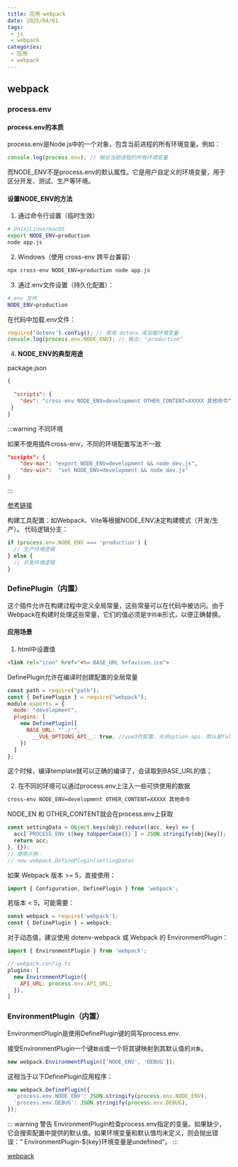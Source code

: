 ```yaml
---
title: 应用-webpack
date: 2025/04/01
tags:
 - js
 - webpack
categories:
 - 应用
 - webpack
---
```


## webpack


### process.env

#### process.env的本质
process.env是Node.js中的一个对象，包含当前进程的所有环境变量。例如：
```js
console.log(process.env); // 输出当前进程的所有环境变量
```
而NODE_ENV不是process.env的默认属性。它是用户自定义的环境变量，用于区分开发、测试、生产等环境。

#### 设置NODE_ENV的方法

1. 通过命令行设置（临时生效）
   
```bash
# Unix/Linux/macOS  
export NODE_ENV=production  
node app.js
```
 
2. Windows（使用 cross-env 跨平台兼容）
   
```bash
npx cross-env NODE_ENV=production node app.js
```
3. 通过.env文件设置（持久化配置）：
   
```bash
#.env 文件 
NODE_ENV=production
```
在代码中加载.env文件：
```js
require('dotenv').config(); // 使用 dotenv 库加载环境变量  
console.log(process.env.NODE_ENV); // 输出: "production"
```
4. **NODE_ENV的典型用途**

package.json
```json
{
 
  "scripts": {
    "dev": "cross-env NODE_ENV=development OTHER_CONTENT=XXXXX 其他命令"
 }
}
```

:::warning 不同环境

如果不使用插件cross-env，不同的环境配置写法不一致
```json
"scripts": {
    "dev-mac": "export NODE_ENV=development && node dev.js",
    "dev-win":  "set NODE_ENV=development && node dev.js"
}
```
:::

[参考链接](/blogs/plugin/01plugin.html#通用类插件库)

构建工具配置：如Webpack、Vite等根据NODE_ENV决定构建模式（开发/生产）。
代码逻辑分支：
```js
if (process.env.NODE_ENV === 'production') {  
  // 生产环境逻辑  
} else {  
  // 开发环境逻辑  
}
```

### DefinePlugin（内置）
这个插件允许在构建过程中定义全局常量，这些常量可以在代码中被访问。由于Webpack在构建时处理这些常量，它们的值必须是`字符串`形式，以便正确替换。

#### 应用场景

1. html中设置值
   
```html
<link rel="icon" href="<%= BASE_URL %>favicon.ico">
```

DefinePlugin允许在编译时创建配置的全局常量

```js
const path = require("path");
const { DefinePlugin } = require("webpack");
module.exports = {
  mode: "development",
  plugins: [
    new DefinePlugin({
      BASE_URL: "'./'",
	    __VUE_OPTIONS_API__: true, //vue3的配置，关闭option api，默认是false
    })
  ]
};

```
这个时候，编译template就可以正确的编译了，会读取到BASE_URL的值；

2. 在不同的环境可以通过process.env上注入一些可供使用的数据

```bash
cross-env NODE_ENV=development OTHER_CONTENT=XXXXX 其他命令
```
NODE_EN 和 OTHER_CONTENT就会在process.env上获取

```js
const settingData = Object.keys(obj).reduce((acc, key) => {
  acc[`PROCESS_ENV_${key.toUpperCase()}`] = JSON.stringify(obj[key]);
  return acc;
}, {});
// 使用示例：
// new webpack.DefinePlugin(settingData)
```

如果 Webpack 版本 >= 5，直接使用：

```js
import { Configuration, DefinePlugin } from 'webpack';
```
若版本 < 5，可能需要：

```js
const webpack = require('webpack');
const { DefinePlugin } = webpack;
```


对于动态值，建议使用 dotenv-webpack 或 Webpack 的 EnvironmentPlugin：
```js
import { EnvironmentPlugin } from 'webpack';

// webpack.config.ts
plugins: [
  new EnvironmentPlugin({
    API_URL: process.env.API_URL,
  }),
]
```

### EnvironmentPlugin（内置）

EnvironmentPlugin是使用DefinePlugin键的简写process.env.

接受EnvironmentPlugin一个键`数组`或一个将其键映射到其默认值的`对象`。
```js
new webpack.EnvironmentPlugin(['NODE_ENV', 'DEBUG']);
```
这相当于以下DefinePlugin应用程序：
```js
new webpack.DefinePlugin({
  'process.env.NODE_ENV': JSON.stringify(process.env.NODE_ENV),
  'process.env.DEBUG': JSON.stringify(process.env.DEBUG),
});
```
::: warning 警告
EnvironmentPlugin检查process.env指定的变量。如果缺少，它会搜索配置中提供的默认值。如果环境变量和默认值均未定义，则会抛出错误：“ EnvironmentPlugin-${key}环境变量是undefined”。
:::


[webpack](https://bqq9knyjcuo.feishu.cn/docx/VtaxdlwLVoGNUexHiSYcSS4MnTd?from=from_copylink)
